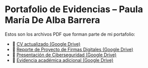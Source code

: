 # Portafolio de Evidencias – Paula María De Alba Barrera

Estos son los archivos PDF que forman parte de mi portafolio:

- 📄 [CV actualizado (Google Drive)](https://drive.google.com/file/d/1REHGgfrj22aKc7R6DQT2QcCXt16qLpsC/view?usp=sharing)
- 📄 [Reporte de Proyecto de Firmas Digitales (Google Drive)](https://drive.google.com/file/d/1iS31Q0qlcifjYS_WYsBxsAx5ftXCCLIX/view?usp=sharing)
- 📄 [Presentación de Ciberseguridad (Google Drive)]([1729207631000CybersecurityPresentation.pdf](https://drive.google.com/file/d/1iS31Q0qlcifjYS_WYsBxsAx5ftXCCLIX/view?usp=sharing))
- 📄 [Evidencia académica adicional (Google Drive)](https://drive.google.com/file/d/1XgDcUro-XeNGbBio1uaJln4-Rul0L4d8/view?usp=sharing)
